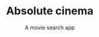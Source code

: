 ---
title: 'Absolute cinema'
subtitle: 'A movie search app'
type: 'Website'
image: '/project/1.png'
url: 'https://github.com/afterhourss/absolute-cinema'
desc: 'Absolute cinema adalah aplikasi yang dapat mencari deskripsi,tanggal rilis,cover, dan detail lainnya pada film dan tv series'
---